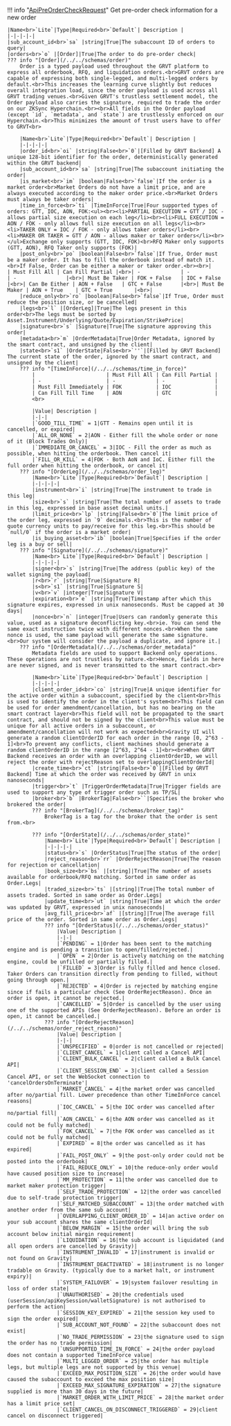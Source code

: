 !!! info "[ApiPreOrderCheckRequest](/../../schemas/api_pre_order_check_request)"
    Get pre-order check information for a new order<br>

    |Name<br>`Lite`|Type|Required<br>`Default`| Description |
    |-|-|-|-|
    |sub_account_id<br>`sa` |string|True|The subaccount ID of orders to query|
    |orders<br>`o` |[Order]|True|The order to do pre-order check|
    ??? info "[Order](/../../schemas/order)"
        Order is a typed payload used throughout the GRVT platform to express all orderbook, RFQ, and liquidation orders.<br>GRVT orders are capable of expressing both single-legged, and multi-legged orders by default.<br>This increases the learning curve slightly but reduces overall integration load, since the order payload is used across all GRVT trading venues.<br>Given GRVT's trustless settlement model, the Order payload also carries the signature, required to trade the order on our ZKSync Hyperchain.<br><br>All fields in the Order payload (except `id`, `metadata`, and `state`) are trustlessly enforced on our Hyperchain.<br>This minimizes the amount of trust users have to offer to GRVT<br>

        |Name<br>`Lite`|Type|Required<br>`Default`| Description |
        |-|-|-|-|
        |order_id<br>`oi` |string|False<br>`0`|[Filled by GRVT Backend] A unique 128-bit identifier for the order, deterministically generated within the GRVT backend|
        |sub_account_id<br>`sa` |string|True|The subaccount initiating the order|
        |is_market<br>`im` |boolean|False<br>`false`|If the order is a market order<br>Market Orders do not have a limit price, and are always executed according to the maker order price.<br>Market Orders must always be taker orders|
        |time_in_force<br>`ti` |TimeInForce|True|Four supported types of orders: GTT, IOC, AON, FOK:<ul><br><li>PARTIAL EXECUTION = GTT / IOC - allows partial size execution on each leg</li><br><li>FULL EXECUTION = AON / FOK - only allows full size execution on all legs</li><br><li>TAKER ONLY = IOC / FOK - only allows taker orders</li><br><li>MAKER OR TAKER = GTT / AON - allows maker or taker orders</li><br></ul>Exchange only supports (GTT, IOC, FOK)<br>RFQ Maker only supports (GTT, AON), RFQ Taker only supports (FOK)|
        |post_only<br>`po` |boolean|False<br>`false`|If True, Order must be a maker order. It has to fill the orderbook instead of match it.<br>If False, Order can be either a maker or taker order.<br><br>|               | Must Fill All | Can Fill Partial |<br>| -             | -             | -                |<br>| Must Be Taker | FOK + False   | IOC + False      |<br>| Can Be Either | AON + False   | GTC + False      |<br>| Must Be Maker | AON + True    | GTC + True       |<br>|
        |reduce_only<br>`ro` |boolean|False<br>`false`|If True, Order must reduce the position size, or be cancelled|
        |legs<br>`l` |[OrderLeg]|True|The legs present in this order<br>The legs must be sorted by Asset.Instrument/Underlying/Quote/Expiration/StrikePrice|
        |signature<br>`s` |Signature|True|The signature approving this order|
        |metadata<br>`m` |OrderMetadata|True|Order Metadata, ignored by the smart contract, and unsigned by the client|
        |state<br>`s1` |OrderState|False<br>`''`|[Filled by GRVT Backend] The current state of the order, ignored by the smart contract, and unsigned by the client|
        ??? info "[TimeInForce](/../../schemas/time_in_force)"
            |                       | Must Fill All | Can Fill Partial |
            | -                     | -             | -                |
            | Must Fill Immediately | FOK           | IOC              |
            | Can Fill Till Time    | AON           | GTC              |
            <br>

            |Value| Description |
            |-|-|
            |`GOOD_TILL_TIME` = 1|GTT - Remains open until it is cancelled, or expired|
            |`ALL_OR_NONE` = 2|AON - Either fill the whole order or none of it (Block Trades Only)|
            |`IMMEDIATE_OR_CANCEL` = 3|IOC - Fill the order as much as possible, when hitting the orderbook. Then cancel it|
            |`FILL_OR_KILL` = 4|FOK - Both AoN and IoC. Either fill the full order when hitting the orderbook, or cancel it|
        ??? info "[OrderLeg](/../../schemas/order_leg)"
            |Name<br>`Lite`|Type|Required<br>`Default`| Description |
            |-|-|-|-|
            |instrument<br>`i` |string|True|The instrument to trade in this leg|
            |size<br>`s` |string|True|The total number of assets to trade in this leg, expressed in base asset decimal units.|
            |limit_price<br>`lp` |string|False<br>`0`|The limit price of the order leg, expressed in `9` decimals.<br>This is the number of quote currency units to pay/receive for this leg.<br>This should be `null/0` if the order is a market order|
            |is_buying_asset<br>`ib` |boolean|True|Specifies if the order leg is a buy or sell|
        ??? info "[Signature](/../../schemas/signature)"
            |Name<br>`Lite`|Type|Required<br>`Default`| Description |
            |-|-|-|-|
            |signer<br>`s` |string|True|The address (public key) of the wallet signing the payload|
            |r<br>`r` |string|True|Signature R|
            |s<br>`s1` |string|True|Signature S|
            |v<br>`v` |integer|True|Signature V|
            |expiration<br>`e` |string|True|Timestamp after which this signature expires, expressed in unix nanoseconds. Must be capped at 30 days|
            |nonce<br>`n` |integer|True|Users can randomly generate this value, used as a signature deconflicting key.<br>ie. You can send the same exact instruction twice with different nonces.<br>When the same nonce is used, the same payload will generate the same signature.<br>Our system will consider the payload a duplicate, and ignore it.|
        ??? info "[OrderMetadata](/../../schemas/order_metadata)"
            Metadata fields are used to support Backend only operations. These operations are not trustless by nature.<br>Hence, fields in here are never signed, and is never transmitted to the smart contract.<br>

            |Name<br>`Lite`|Type|Required<br>`Default`| Description |
            |-|-|-|-|
            |client_order_id<br>`co` |string|True|A unique identifier for the active order within a subaccount, specified by the client<br>This is used to identify the order in the client's system<br>This field can be used for order amendment/cancellation, but has no bearing on the smart contract layer<br>This field will not be propagated to the smart contract, and should not be signed by the client<br>This value must be unique for all active orders in a subaccount, or amendment/cancellation will not work as expected<br>Gravity UI will generate a random clientOrderID for each order in the range [0, 2^63 - 1]<br>To prevent any conflicts, client machines should generate a random clientOrderID in the range [2^63, 2^64 - 1]<br><br>When GRVT Backend receives an order with an overlapping clientOrderID, we will reject the order with rejectReason set to overlappingClientOrderId|
            |create_time<br>`ct` |string|False<br>`0`|[Filled by GRVT Backend] Time at which the order was received by GRVT in unix nanoseconds|
            |trigger<br>`t` |TriggerOrderMetadata|True|Trigger fields are used to support any type of trigger order such as TP/SL|
            |broker<br>`b` |BrokerTag|False<br>``|Specifies the broker who brokered the order|
            ??? info "[BrokerTag](/../../schemas/broker_tag)"
                BrokerTag is a tag for the broker that the order is sent from.<br>

            ??? info "[OrderState](/../../schemas/order_state)"
                |Name<br>`Lite`|Type|Required<br>`Default`| Description |
                |-|-|-|-|
                |status<br>`s` |OrderStatus|True|The status of the order|
                |reject_reason<br>`rr` |OrderRejectReason|True|The reason for rejection or cancellation|
                |book_size<br>`bs` |[string]|True|The number of assets available for orderbook/RFQ matching. Sorted in same order as Order.Legs|
                |traded_size<br>`ts` |[string]|True|The total number of assets traded. Sorted in same order as Order.Legs|
                |update_time<br>`ut` |string|True|Time at which the order was updated by GRVT, expressed in unix nanoseconds|
                |avg_fill_price<br>`af` |[string]|True|The average fill price of the order. Sorted in same order as Order.Legs|
                ??? info "[OrderStatus](/../../schemas/order_status)"
                    |Value| Description |
                    |-|-|
                    |`PENDING` = 1|Order has been sent to the matching engine and is pending a transition to open/filled/rejected.|
                    |`OPEN` = 2|Order is actively matching on the matching engine, could be unfilled or partially filled.|
                    |`FILLED` = 3|Order is fully filled and hence closed. Taker Orders can transition directly from pending to filled, without going through open.|
                    |`REJECTED` = 4|Order is rejected by matching engine since if fails a particular check (See OrderRejectReason). Once an order is open, it cannot be rejected.|
                    |`CANCELLED` = 5|Order is cancelled by the user using one of the supported APIs (See OrderRejectReason). Before an order is open, it cannot be cancelled.|
                ??? info "[OrderRejectReason](/../../schemas/order_reject_reason)"
                    |Value| Description |
                    |-|-|
                    |`UNSPECIFIED` = 0|order is not cancelled or rejected|
                    |`CLIENT_CANCEL` = 1|client called a Cancel API|
                    |`CLIENT_BULK_CANCEL` = 2|client called a Bulk Cancel API|
                    |`CLIENT_SESSION_END` = 3|client called a Session Cancel API, or set the WebSocket connection to 'cancelOrdersOnTerminate'|
                    |`MARKET_CANCEL` = 4|the market order was cancelled after no/partial fill. Lower precedence than other TimeInForce cancel reasons|
                    |`IOC_CANCEL` = 5|the IOC order was cancelled after no/partial fill|
                    |`AON_CANCEL` = 6|the AON order was cancelled as it could not be fully matched|
                    |`FOK_CANCEL` = 7|the FOK order was cancelled as it could not be fully matched|
                    |`EXPIRED` = 8|the order was cancelled as it has expired|
                    |`FAIL_POST_ONLY` = 9|the post-only order could not be posted into the orderbook|
                    |`FAIL_REDUCE_ONLY` = 10|the reduce-only order would have caused position size to increase|
                    |`MM_PROTECTION` = 11|the order was cancelled due to market maker protection trigger|
                    |`SELF_TRADE_PROTECTION` = 12|the order was cancelled due to self-trade protection trigger|
                    |`SELF_MATCHED_SUBACCOUNT` = 13|the order matched with another order from the same sub account|
                    |`OVERLAPPING_CLIENT_ORDER_ID` = 14|an active order on your sub account shares the same clientOrderId|
                    |`BELOW_MARGIN` = 15|the order will bring the sub account below initial margin requirement|
                    |`LIQUIDATION` = 16|the sub account is liquidated (and all open orders are cancelled by Gravity)|
                    |`INSTRUMENT_INVALID` = 17|instrument is invalid or not found on Gravity|
                    |`INSTRUMENT_DEACTIVATED` = 18|instrument is no longer tradable on Gravity. (typically due to a market halt, or instrument expiry)|
                    |`SYSTEM_FAILOVER` = 19|system failover resulting in loss of order state|
                    |`UNAUTHORISED` = 20|the credentials used (userSession/apiKeySession/walletSignature) is not authorised to perform the action|
                    |`SESSION_KEY_EXPIRED` = 21|the session key used to sign the order expired|
                    |`SUB_ACCOUNT_NOT_FOUND` = 22|the subaccount does not exist|
                    |`NO_TRADE_PERMISSION` = 23|the signature used to sign the order has no trade permission|
                    |`UNSUPPORTED_TIME_IN_FORCE` = 24|the order payload does not contain a supported TimeInForce value|
                    |`MULTI_LEGGED_ORDER` = 25|the order has multiple legs, but multiple legs are not supported by this venue|
                    |`EXCEED_MAX_POSITION_SIZE` = 26|the order would have caused the subaccount to exceed the max position size|
                    |`EXCEED_MAX_SIGNATURE_EXPIRATION` = 27|the signature supplied is more than 30 days in the future|
                    |`MARKET_ORDER_WITH_LIMIT_PRICE` = 28|the market order has a limit price set|
                    |`CLIENT_CANCEL_ON_DISCONNECT_TRIGGERED` = 29|client cancel on disconnect triggered|
